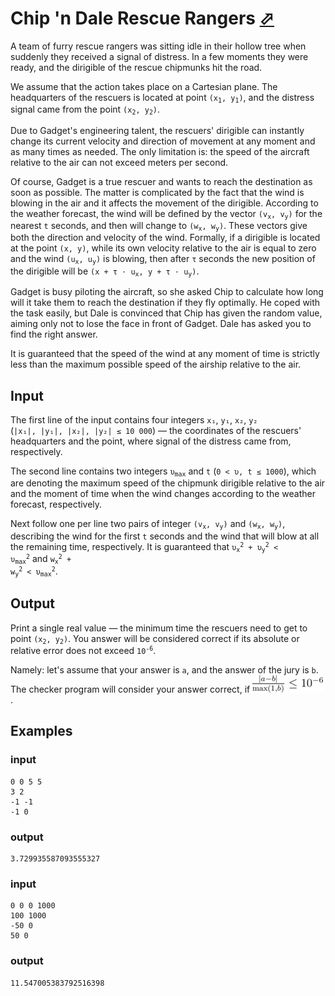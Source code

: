 # Chip 'n Dale Rescue Rangers [⬀](https://codeforces.com/problemset/problem/590/B)

A team of furry rescue rangers was sitting idle in their hollow tree when suddenly they received a signal of distress. In a few moments they were ready, and the dirigible of the rescue chipmunks hit the road.

We assume that the action takes place on a Cartesian plane. The headquarters of the rescuers is located at point <code>(x<sub>1</sub>, y<sub>1</sub>)</code>, and the distress signal came from the point <code>(x<sub>2</sub>, y<sub>2</sub>)</code>.

Due to Gadget's engineering talent, the rescuers' dirigible can instantly change its current velocity and direction of movement at any moment and as many times as needed. The only limitation is: the speed of the aircraft relative to the air can not exceed  meters per second.

Of course, Gadget is a true rescuer and wants to reach the destination as soon as possible. The matter is complicated by the fact that the wind is blowing in the air and it affects the movement of the dirigible. According to the weather forecast, the wind will be defined by the vector <code>(v<sub>x</sub>, v<sub>y</sub>)</code> for the nearest `t` seconds, and then will change to <code>(w<sub>x</sub>, w<sub>y</sub>)</code>. These vectors give both the direction and velocity of the wind. Formally, if a dirigible is located at the point <code>(x, y)</code>, while its own velocity relative to the air is equal to zero and the wind <code>(u<sub>x</sub>, u<sub>y</sub>)</code> is blowing, then after <code>τ</code> seconds the new position of the dirigible will be <code>(x + τ ⋅ u<sub>x</sub>, y + τ ⋅ u<sub>y</sub>)</code>.

Gadget is busy piloting the aircraft, so she asked Chip to calculate how long will it take them to reach the destination if they fly optimally. He coped with the task easily, but Dale is convinced that Chip has given the random value, aiming only not to lose the face in front of Gadget. Dale has asked you to find the right answer.

It is guaranteed that the speed of the wind at any moment of time is strictly less than the maximum possible speed of the airship relative to the air.

## Input

The first line of the input contains four integers `x₁`, `y₁`, `x₂`, `y₂` (`|x₁|, |y₁|, |x₂|, |y₂| ≤ 10 000`) — the coordinates of the rescuers' headquarters and the point, where signal of the distress came from, respectively.

The second line contains two integers <code>υ<sub>max</sub></code> and `t` (`0 < υ, t ≤ 1000`), which are denoting the maximum speed of the chipmunk dirigible relative to the air and the moment of time when the wind changes according to the weather forecast, respectively.

Next follow one per line two pairs of integer <code>(v<sub>x</sub>, v<sub>y</sub>)</code> and <code>(w<sub>x</sub>, w<sub>y</sub>)</code>, describing the wind for the first `t` seconds and the wind that will blow at all the remaining time, respectively. It is guaranteed that <code>υ<sub>x</sub><sup>2</sup> + υ<sub>y</sub><sup>2</sup> < υ<sub>max</sub><sup>2</sub></code> and <code>w<sub>x</sub><sup>2</sup> + w<sub>y</sub><sup>2</sup> < υ<sub>max</sub><sup>2</sup></code>.

## Output

Print a single real value — the minimum time the rescuers need to get to point <code>(x<sub>2</sub>, y<sub>2</sub>)</code>. You answer will be considered correct if its absolute or relative error does not exceed <code>10<sup>-6</sup></code>.

Namely: let's assume that your answer is <code>a</code>, and the answer of the jury is <code>b</code>. The checker program will consider your answer correct, if ![](591-d.png).

## Examples

### input
```
0 0 5 5
3 2
-1 -1
-1 0
```

### output
```
3.729935587093555327
```

### input
```
0 0 0 1000
100 1000
-50 0
50 0
```

### output
```
11.547005383792516398
```
